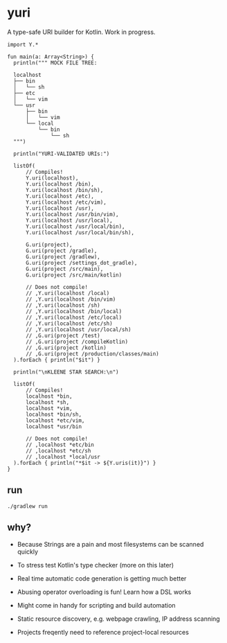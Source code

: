 # yuri

A type-safe URI builder for Kotlin. Work in progress.

```
import Y.*

fun main(a: Array<String>) {
  println(""" MOCK FILE TREE:

  localhost
  ├── bin
  │   └── sh
  ├── etc
  │   └── vim
  └── usr
      ├── bin
      │   └── vim
      └── local
          └── bin
              └── sh
  """)

  println("YURI-VALIDATED URIs:")

  listOf(
      // Compiles!
      Y.uri(localhost),
      Y.uri(localhost /bin),
      Y.uri(localhost /bin/sh),
      Y.uri(localhost /etc),
      Y.uri(localhost /etc/vim),
      Y.uri(localhost /usr),
      Y.uri(localhost /usr/bin/vim),
      Y.uri(localhost /usr/local),
      Y.uri(localhost /usr/local/bin),
      Y.uri(localhost /usr/local/bin/sh),
      
      G.uri(project),
      G.uri(project /gradle),
      G.uri(project /gradlew),
      G.uri(project /settings_dot_gradle),
      G.uri(project /src/main),
      G.uri(project /src/main/kotlin)

      // Does not compile!
      // ,Y.uri(localhost /local)
      // ,Y.uri(localhost /bin/vim)
      // ,Y.uri(localhost /sh)
      // ,Y.uri(localhost /bin/local)
      // ,Y.uri(localhost /etc/local)
      // ,Y.uri(localhost /etc/sh)
      // ,Y.uri(localhost /usr/local/sh)
      // ,G.uri(project /test)
      // ,G.uri(project /compileKotlin)
      // ,G.uri(project /kotlin)
      // ,G.uri(project /production/classes/main)
  ).forEach { println("$it") }

  println("\nKLEENE STAR SEARCH:\n")

  listOf(
      // Compiles!
      localhost *bin,
      localhost *sh,
      localhost *vim,
      localhost *bin/sh,
      localhost *etc/vim,
      localhost *usr/bin

      // Does not compile!
      // ,localhost *etc/bin
      // ,localhost *etc/sh
      // ,localhost *local/usr
  ).forEach { println("*$it -> ${Y.uris(it)}") }
}
```


## run

`./gradlew run`

## why?

- Because Strings are a pain and most filesystems can be scanned quickly

- To stress test Kotlin's type checker (more on this later)

- Real time automatic code generation is getting much better

- Abusing operator overloading is fun! Learn how a DSL works

- Might come in handy for scripting and build automation

- Static resource discovery, e.g. webpage crawling, IP address scanning

- Projects freqently need to reference project-local resources
